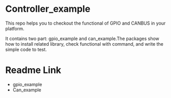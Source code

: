 # Controller_example
This repo helps you to checkout the functional of GPIO and CANBUS in your platform.

It contains two part: gpio_example and can_example.The packages show how to install related library, check functional with command, and write the simple code to test.

# Readme Link
- gpio_example
- Can_example
